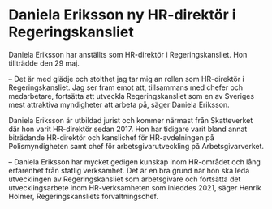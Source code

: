 # Daniela Eriksson ny HR-direktör i Regeringskansliet

Daniela Eriksson har anställts som HR-direktör i Regeringskansliet. Hon tillträdde den 29 maj.

– Det är med glädje och stolthet jag tar mig an rollen som HR-direktör i Regeringskansliet. Jag ser fram emot att, tillsammans med chefer och medarbetare, fortsätta att utveckla Regeringskansliet som en av Sveriges mest attraktiva myndigheter att arbeta på, säger Daniela Eriksson.

Daniela Eriksson är utbildad jurist och kommer närmast från Skatteverket där hon varit HR-direktör sedan 2017. Hon har tidigare varit bland annat biträdande HR-direktör och kanslichef för HR-avdelningen på Polismyndigheten samt chef för arbetsgivarutveckling på Arbetsgivarverket.

– Daniela Eriksson har mycket gedigen kunskap inom HR-området och lång erfarenhet från statlig verksamhet. Det är en bra grund när hon ska leda utvecklingen av Regeringskansliet som arbetsgivare och fortsätta det utvecklingsarbete inom HR-verksamheten som inleddes 2021, säger Henrik Holmer, Regeringskansliets förvaltningschef.
